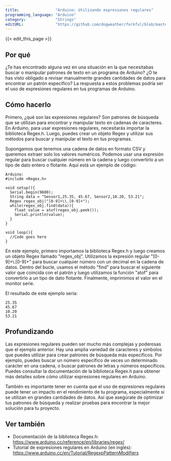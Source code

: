 ```yaml
---
title:                "Arduino: Utilizando expresiones regulares"
programming_language: "Arduino"
category:             "Strings"
editURL:              "https://github.com/dogweather/forkful/blob/master/content/es/arduino/using-regular-expressions.md"
---
```


{{< edit_this_page >}}

## Por qué

¿Te has encontrado alguna vez en una situación en la que necesitabas buscar o manipular patrones de texto en un programa de Arduino? ¿O te has visto obligado a revisar manualmente grandes cantidades de datos para encontrar un patrón específico? La respuesta a estos problemas podría ser el uso de expresiones regulares en tus programas de Arduino.

## Cómo hacerlo

Primero, ¿qué son las expresiones regulares? Son patrones de búsqueda que se utilizan para encontrar y manipular texto en cadenas de caracteres. En Arduino, para usar expresiones regulares, necesitarás importar la biblioteca Regex.h. Luego, puedes crear un objeto Regex y utilizar sus métodos para buscar y manipular el texto en tus programas.

Supongamos que tenemos una cadena de datos en formato CSV y queremos extraer solo los valores numéricos. Podemos usar una expresión regular para buscar cualquier número en la cadena y luego convertirlo a un tipo de dato entero o flotante. Aquí está un ejemplo de código:

```
Arduino:
#include <Regex.h>

void setup(){
  Serial.begin(9600);
  String data = "Sensor1,25.35, 45.67, Sensor2,10.20, 53.21";
  Regex regex_obj("[0-9]+\\.[0-9]+");
  while(regex_obj.find(data)){
    float value = atof(regex_obj.peek());
    Serial.println(value);
  }
}

void loop(){
  //Code goes here
}
```

En este ejemplo, primero importamos la biblioteca Regex.h y luego creamos un objeto Regex llamado "regex_obj". Utilizamos la expresión regular "[0-9]+\\.[0-9]+" para buscar cualquier número con un decimal en la cadena de datos. Dentro del bucle, usamos el método "find" para buscar el siguiente valor que coincida con el patrón y luego utilizamos la función "atof" para convertirlo a un tipo de dato flotante. Finalmente, imprimimos el valor en el monitor serie.

El resultado de este ejemplo sería:

```
25.35
45.67
10.20
53.21
```

## Profundizando

Las expresiones regulares pueden ser mucho más complejas y poderosas que el ejemplo anterior. Hay una amplia variedad de caracteres y símbolos que puedes utilizar para crear patrones de búsqueda más específicos. Por ejemplo, puedes buscar un número específico de veces un determinado carácter en una cadena, o buscar patrones de letras y números específicos. Puedes consultar la documentación de la biblioteca Regex.h para obtener más detalles sobre cómo utilizar expresiones regulares en Arduino.

También es importante tener en cuenta que el uso de expresiones regulares puede tener un impacto en el rendimiento de tu programa, especialmente si se utilizan en grandes cantidades de datos. Así que asegúrate de optimizar tus patrones de búsqueda y realizar pruebas para encontrar la mejor solución para tu proyecto.

## Ver también

- Documentación de la biblioteca Regex.h: https://www.arduino.cc/reference/en/libraries/regex/
- Tutorial de expresiones regulares en Arduino (en inglés): https://www.arduino.cc/en/Tutorial/RegexpPatternModifiers